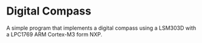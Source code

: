# Digital Compass
A simple program that implements a digital compass using a LSM303D with a 
LPC1769 ARM Cortex-M3 form NXP.
